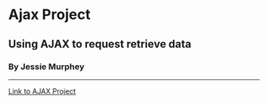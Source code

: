 # Ajax Project
## Using AJAX to request retrieve data
### By Jessie Murphey
_______
[Link to AJAX Project](http://ec2-3-83-96-252.compute-1.amazonaws.com/AJAXChallenge/)
